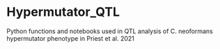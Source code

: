 # Hypermutator_QTL

Python functions and notebooks used in QTL analysis of C. neoformans hypermutator phenotype in Priest et al. 2021
